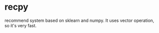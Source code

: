 recpy
=====

recommend system based on sklearn and numpy. It uses vector operation, so it's very fast.
